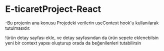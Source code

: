 # E-ticaretProject-React

-Bu projenin ana konusu Projedeki verilerin useContext hook'u kullanılarak tutulmasıdır.

!ürün detay sayfası ekle, ve detay sayfasından da ürün sepete eklenebilsin
yeni bir context yapısı oluşturup orada da beğenilenleri tutabilirsin
